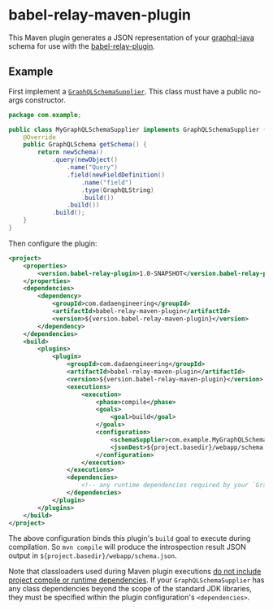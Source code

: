 # babel-relay-maven-plugin

This Maven plugin generates a JSON representation of your [graphql-java](https://github.com/graphql-java/graphql-java) schema
for use with the [babel-relay-plugin](https://github.com/facebook/relay/tree/master/scripts/babel-relay-plugin).

## Example

First implement a [`GraphQLSchemaSupplier`](src/main/java/com/dadaengineering/maven/GraphQLSchemaSupplier.java). This class must
have a public no-args constructor.

```java
package com.example;

public class MyGraphQLSchemaSupplier implements GraphQLSchemaSupplier {
    @Override
    public GraphQLSchema getSchema() {
        return newSchema()
            .query(newObject()
                .name("Query")
                .field(newFieldDefinition()
                    .name("field")
                    .type(GraphQLString)
                    .build())
                .build())
            .build();
    }
}
```

Then configure the plugin:

```xml
<project>
    <properties>
        <version.babel-relay-plugin>1.0-SNAPSHOT</version.babel-relay-plugin>
    </properties>
    <dependencies>
        <dependency>
            <groupId>com.dadaengineering</groupId>
            <artifactId>babel-relay-maven-plugin</artifactId>
            <version>${version.babel-relay-maven-plugin}</version>
        </dependency>
    </dependencies>
    <build>
        <plugins>
            <plugin>
                <groupId>com.dadaengineering</groupId>
                <artifactId>babel-relay-maven-plugin</artifactId>
                <version>${version.babel-relay-maven-plugin}</version>
                <executions>
                    <execution>
                        <phase>compile</phase>
                        <goals>
                            <goal>build</goal>
                        </goals>
                        <configuration>
                            <schemaSupplier>com.example.MyGraphQLSchemaSupplier</schemaSupplier>
                            <jsonDest>${project.basedir}/webapp/schema.json</jsonDest>
                        </configuration>
                    </execution>
                </executions>
                <dependencies>
                    <!-- any runtime dependencies required by your `GraphQLSchemaSupplier` implementation -->
                </dependencies>
            </plugin>
        </plugins>
    </build>
</project>
```

The above configuration binds this plugin's `build` goal to execute during compilation. So `mvn compile` will
 produce the introspection result JSON output in `${project.basedir}/webapp/schema.json`.

Note that classloaders used during Maven plugin executions [do not include project compile or runtime dependencies](http://maven.apache.org/guides/mini/guide-maven-classloading.html).
If your `GraphQLSchemaSupplier` has any class dependencies beyond the scope of the standard JDK libraries,
they must be specified within the plugin configuration's `<dependencies>`.
